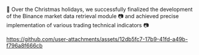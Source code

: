 🎄 Over the Christmas holidays, we successfully finalized the development of the Binance market data retrieval module 📷 and achieved precise implementation of various trading technical indicators 📷

https://github.com/user-attachments/assets/12db5fc7-17b9-41fd-a49b-f796a8f666cb

